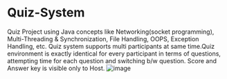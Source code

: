 # Quiz-System
Quiz Project using Java concepts like Networking(socket programming), Multi-Threading &amp; Synchronization, File Handling, OOPS, Exception Handling, etc.
Quiz system supports multi participants at same time.Quiz environment is exactly identical for every participant in terms of questions, attempting time for each question and switching b/w question. Score and Answer key is visible only to Host.
![image](https://user-images.githubusercontent.com/91794200/195990905-83c31e25-2739-41fe-be92-82c1ffaa259a.png)
